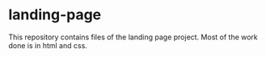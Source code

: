 # landing-page
This repository contains files of the landing page project.
Most of the work done is in html and css.
